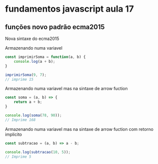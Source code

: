 # fundamentos javascript aula 17
## funções novo padrão ecma2015

Nova sintaxe do ecma2015

Armazenando numa variavel

```javascript
const imprimirSoma = function(a, b) {
    console.log(a + b);
}

imprimirSoma(9, 7);
// imprime 15
```

Armazenando numa variavel mas na sintaxe de arrow fuction

```javascript
const soma = (a, b) => {
    return a + b;
}

console.log(soma(78, 90));
// Imprime 168
```

Armazenando numa variavel mas na sintaxe de arrow fuction com retorno implicito

```javascript
const subtracao = (a, b) => a - b;

console.log(subtracao(10, 5));
// Imprime 5
```
